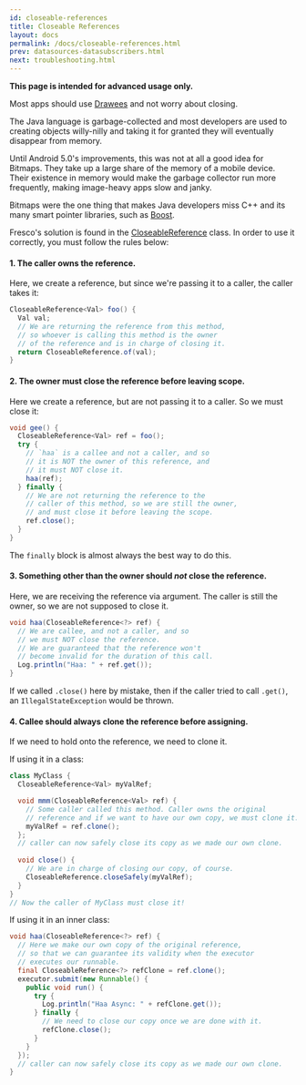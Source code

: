 ```yaml
---
id: closeable-references
title: Closeable References
layout: docs
permalink: /docs/closeable-references.html
prev: datasources-datasubscribers.html
next: troubleshooting.html
---
```


**This page is intended for advanced usage only.** 

Most apps should use [Drawees](using-drawees-xml.html) and not worry about closing.

The Java language is garbage-collected and most developers are used to creating objects willy-nilly and taking it for granted they will eventually disappear from memory.

Until Android 5.0's improvements, this was not at all a good idea for Bitmaps. They take up a large share of the memory of a mobile device. Their existence in memory would make the garbage collector run more frequently, making image-heavy apps slow and janky.

Bitmaps were the one thing that makes Java developers miss C++ and its many smart pointer libraries, such as [Boost](http://www.boost.org/doc/libs/1_57_0/libs/smart_ptr/smart_ptr.htm). 

Fresco's solution is found in the [CloseableReference](../javadoc/reference/com/facebook/common/references/CloseableReference.html) class. In order to use it correctly, you must follow the rules below:

#### 1. The caller owns the reference.

Here, we create a reference, but since we're passing it to a caller, the caller takes it:

```java
CloseableReference<Val> foo() {
  Val val;
  // We are returning the reference from this method,
  // so whoever is calling this method is the owner
  // of the reference and is in charge of closing it.
  return CloseableReference.of(val);
}
```

#### 2. The owner must close the reference before leaving scope.

Here we create a reference, but are not passing it to a caller. So we must close it:

```java
void gee() {
  CloseableReference<Val> ref = foo();
  try {
    // `haa` is a callee and not a caller, and so
    // it is NOT the owner of this reference, and
    // it must NOT close it.
    haa(ref);
  } finally {
    // We are not returning the reference to the
    // caller of this method, so we are still the owner,
    // and must close it before leaving the scope.
    ref.close();
  }
}
```

The `finally` block is almost always the best way to do this.

#### 3. Something other than the owner should *not* close the reference.

Here, we are receiving the reference via argument. The caller is still the owner, so we are not supposed to close it.

```java
void haa(CloseableReference<?> ref) {
  // We are callee, and not a caller, and so
  // we must NOT close the reference.
  // We are guaranteed that the reference won't
  // become invalid for the duration of this call.
  Log.println("Haa: " + ref.get());
}
```

If we called `.close()` here by mistake, then if the caller tried to call `.get()`, an `IllegalStateException` would be thrown.

#### 4. Callee should always clone the reference before assigning.

If we need to hold onto the reference, we need to clone it. 

If using it in a class:

```java
class MyClass {
  CloseableReference<Val> myValRef;

  void mmm(CloseableReference<Val> ref) {
    // Some caller called this method. Caller owns the original
    // reference and if we want to have our own copy, we must clone it.
    myValRef = ref.clone();
  };
  // caller can now safely close its copy as we made our own clone.
  
  void close() {
    // We are in charge of closing our copy, of course.
    CloseableReference.closeSafely(myValRef);
  }
}
// Now the caller of MyClass must close it!
```

If using it in an inner class:

```java
void haa(CloseableReference<?> ref) {
  // Here we make our own copy of the original reference,
  // so that we can guarantee its validity when the executor
  // executes our runnable.
  final CloseableReference<?> refClone = ref.clone();
  executor.submit(new Runnable() {
    public void run() {
      try {
        Log.println("Haa Async: " + refClone.get());
      } finally {
        // We need to close our copy once we are done with it.
        refClone.close();
      }
    }
  });
  // caller can now safely close its copy as we made our own clone.
}

